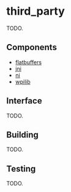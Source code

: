 # third_party

TODO.

## Components

* [flatbuffers](/third_party/flatbuffers)
* [jni](/third_party/jni)
* [ni](/third_party/ni)
* [wpilib](/third_party/wpilib)

## Interface

TODO.

## Building

TODO.

## Testing

TODO.